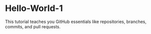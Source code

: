 # Hello-World-1
This tutorial teaches you GitHub essentials like repositories, branches, commits, and pull requests.
